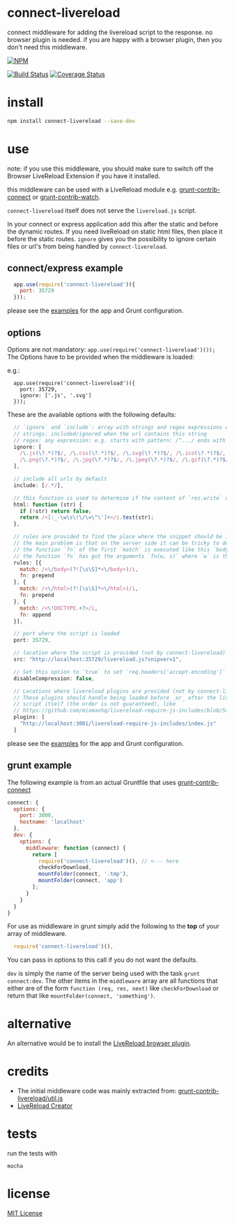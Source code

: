 
connect-livereload
==================
connect middleware for adding the livereload script to the response.
no browser plugin is needed.
if you are happy with a browser plugin, then you don't need this middleware.

[![NPM](https://nodei.co/npm/connect-livereload.png?downloads=true&downloadRank=true)](https://nodei.co/npm-dl/connect-livereload/)


[![Build Status](https://travis-ci.org/intesso/connect-livereload.png)](https://travis-ci.org/intesso/connect-livereload)
[![Coverage Status](https://coveralls.io/repos/intesso/connect-livereload/badge.svg)](https://coveralls.io/r/intesso/connect-livereload)


install
=======
```bash
npm install connect-livereload --save-dev
```

use
===
note: if you use this middleware, you should make sure to switch off the Browser LiveReload Extension if you have it installed.

this middleware can be used with a LiveReload module e.g. [grunt-contrib-connect](https://github.com/gruntjs/grunt-contrib-connect) or [grunt-contrib-watch](https://github.com/gruntjs/grunt-contrib-watch).

`connect-livereload` itself does not serve the `livereload.js` script.

In your connect or express application add this after the static and before the dynamic routes.
If you need liveReload on static html files, then place it before the static routes.
`ignore` gives you the possibility to ignore certain files or url's from being handled by `connect-livereload`.

## connect/express example
```javascript
  app.use(require('connect-livereload')({
    port: 35729
  }));
```

please see the [examples](https://github.com/intesso/connect-livereload/tree/master/examples) for the app and Grunt configuration.

## options
Options are not mandatory: `app.use(require('connect-livereload')());`
The Options have to be provided when the middleware is loaded:

e.g.:
```
  app.use(require('connect-livereload')({
    port: 35729,
    ignore: ['.js', '.svg']
  }));

```

These are the available options with the following defaults:

```javascript
  // `ignore` and `include`: array with strings and regex expressions elements.
  // strings: included/ignored when the url contains this string
  // regex: any expression: e.g. starts with pattern: /^.../ ends with pattern: /...$/
  ignore: [
    /\.js(\?.*)?$/, /\.css(\?.*)?$/, /\.svg(\?.*)?$/, /\.ico(\?.*)?$/, /\.woff(\?.*)?$/,
    /\.png(\?.*)?$/, /\.jpg(\?.*)?$/, /\.jpeg(\?.*)?$/, /\.gif(\?.*)?$/, /\.pdf(\?.*)?$/
  ],

  // include all urls by default
  include: [/.*/],

  // this function is used to determine if the content of `res.write` or `res.end` is html.
  html: function (str) {
    if (!str) return false;
    return /<[:_-\w\s\!\/\=\"\']+>/i.test(str);
  },

  // rules are provided to find the place where the snippet should be inserted.
  // the main problem is that on the server side it can be tricky to determine if a string will be valid html on the client.
  // the function `fn` of the first `match` is executed like this `body.replace(rule.match, rule.fn);`
  // the function `fn` has got the arguments `fn(w, s)` where `w` is the matches string and `s` is the snippet.
  rules: [{
    match: /<\/body>(?![\s\S]*<\/body>)/i,
    fn: prepend
  }, {
    match: /<\/html>(?![\s\S]*<\/html>)/i,
    fn: prepend
  }, {
    match: /<\!DOCTYPE.+?>/i,
    fn: append
  }],

  // port where the script is loaded
  port: 35729,

  // location where the script is provided (not by connect-livereload). Change this e.g. when serving livereload with a proxy.
  src: "http://localhost:35729/livereload.js?snipver=1",

  // Set this option to `true` to set `req.headers['accept-encoding']` to 'identity' (disabling compression)
  disableCompression: false,

  // Locations where livereload plugins are provided (not by connect-livereload).
  // These plugins should handle being loaded before _or_ after the livereload
  // script itself (the order is not guaranteed), like
  // https://github.com/mixmaxhq/livereload-require-js-includes/blob/5a431793d6fdfcf93d66814ddc58338515a3254f/index.js#L40-L45
  plugins: [
    "http://localhost:3001/livereload-require-js-includes/index.js"
  ]
```

please see the [examples](https://github.com/intesso/connect-livereload/tree/master/examples) for the app and Grunt configuration.


## grunt example

The following example is from an actual Gruntfile that uses [grunt-contrib-connect](https://github.com/gruntjs/grunt-contrib-connect)

```javascript
connect: {
  options: {
    port: 3000,
    hostname: 'localhost'
  },
  dev: {
    options: {
      middleware: function (connect) {
        return [
          require('connect-livereload')(), // <--- here
          checkForDownload,
          mountFolder(connect, '.tmp'),
          mountFolder(connect, 'app')
        ];
      }
    }
  }
}
```
For use as middleware in grunt simply add the following to the **top** of your array of middleware.

```javascript
  require('connect-livereload')(),
```
You can pass in options to this call if you do not want the defaults.

`dev` is simply the name of the server being used with the task `grunt connect:dev`. The other items in the `middleware` array are all functions that either are of the form `function (req, res, next)` like `checkForDownload` or return that like `mountFolder(connect, 'something')`.

alternative
===========
An alternative would be to install the [LiveReload browser plugin](https://chrome.google.com/webstore/detail/livereload/jnihajbhpnppcggbcgedagnkighmdlei).


credits
=======
* The initial middleware code was mainly extracted from: [grunt-contrib-livereload/util.js](https://github.com/gruntjs/grunt-contrib-livereload/blob/master/lib/utils.js)
* [LiveReload Creator](http://livereload.com/)

tests
=====
run the tests with
```
mocha
```

license
=======
[MIT License](https://github.com/intesso/connect-livereload/blob/master/LICENSE)
